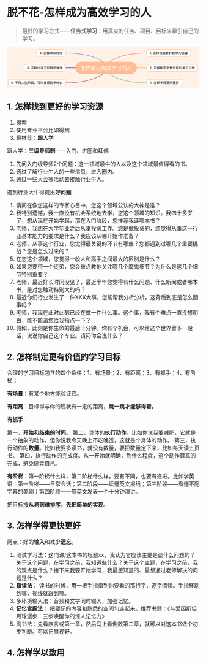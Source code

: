 # 脱不花-怎样成为高效学习的人

> 最好的学习方式——**任务式学习**：用真实的任务、项目、目标来牵引自己的学习。

![](./img/outline.png)

## 1. 怎样找到更好的学习资源

1. 搜索
2. 使用专业平台比如得到
3. 最推荐：**跟人学**

跟人学：**三级导师制**——入门、进圈和拜佛

1. 先问入门级导师2个问题：这一领域最牛的人以及这个领域最值得看的书。
2. 通过了解行业牛人的一些信息，进入圈内。
3. 通过一些大会等活动去接触行业牛人。

遇到行业大牛得提出**好问题**

1. 请问在像您这样的专家心目中，您这个领域公认的大神是谁？
2. 我特别遗憾，我一直没有机会系统地去学，您这个领域的知识。我四十多岁了，想从现在开始学起，那在入门阶段，您推荐我读哪本书？
3. 老师，我想在大学毕业之后从事投资工作。您是做投资的，您觉得从事这一行业基本能力的要求是什么？我应该从哪开始作准备？
4. 老师，从事这个行业，您觉得最关键的环节有哪些？您都遇到过哪几个重要挑战？您是怎么过来的？
5. 在您这个领域，您觉得一般人和高手之间最大的区别是什么？
6. 如果您要带一个徒弟，您会重点教他关注哪几个魔鬼细节？为什么是这几个细节特别重要？
7. 老师，最近好长时间没见了，最近半年您觉得有什么问题、什么新闻或者哪本书，是对您触动特别大的吗？
8. 最近你们行业发生了一件XXX大事，您能帮我分析分析，这背后到底是怎么回事吗？
9. 老师，我现在此时此刻已经在做一件什么事。这个事，我有个难点一直没想明白，能不能请您给我指点一下？
10. 假如，此刻是你生命的最后十分钟。你有个机会，可以给这个世界留下一段话，说说你自己这个专业。请问你会说什么？

## 2. 怎样制定更有价值的学习目标

合理的学习目标包含的四个条件：1、有场景；2、有距离；3、有抓手；4、有阶梯；

**有场景**：有某个地方能验证它。

**有距离**：目标得与你的现状有一定的距离，**跳一跳才能够得着。**

**有抓手**：

第一，**开始和结束的时间**。
第二，具体的**执行动作**。比如你说我要减肥，它就是一个抽象的动作。但你说我今天晚上不吃晚饭，这就是个具体的动作。
第三，执行动作的**数量**。比如我要多读书，就没有数量，要把数量定下来，比如每天读五页书。
第四，执行动作的完成度。从一开始就明确，到什么程度，这个动作算真的完成，避免糊弄自己。

**有阶梯**：第一阶梯什么样，第二阶梯什么样，要有不同，也要有递进。比如学英语：第一阶梯——日常会话；第二阶段——读懂英文报纸；第三阶段——看懂不配字幕的美剧；第四阶段——用英文发表一个十分钟演讲。



把目标按**从易到难排序，先把简单的实现**。

## 3. 怎样学得更快更好

两点：好的**输入**和减少**遗忘**。

1. 测试学习法：这门课/这本书的标题xx，我认为它应该主要是谈什么问题的？关于这个问题，在学习之前，我知道些什么？关于这个主题，在学习之前，我的观点是什么？接下来我要开始学习，我最想知道的、最想通过老师解决的问题是什么？
2. **指读法：** 读书的时候，用一根手指指到你要看的那行字，逐字阅读。手指移动到哪，视线就跟到哪。
3. 多环境输入法：音频和文字同时输入，加强记忆。
4. **记忆宫殿法：** 把要记的内容和熟悉的空间勾连起来。推荐书籍：《与爱因斯坦月球漫步：三步唤醒你的惊人记忆力》
5. 刷书法：先看序言或第一章，然后马上看倒数第二章，就可以对这本书做个初步判断。可以拓展视野。

## 4. 怎样学以致用



